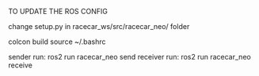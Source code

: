 TO UPDATE THE ROS CONFIG

change setup.py in racecar_ws/src/racecar_neo/ folder

colcon build
source ~/.bashrc 

sender run: ros2 run racecar_neo send
receiver run: ros2 run racecar_neo receive